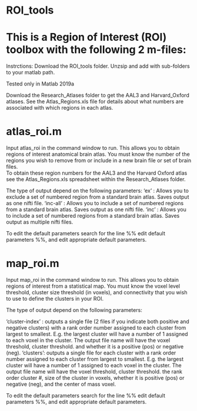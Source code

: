 # ROI_tools
# This is a Region of Interest (ROI) toolbox with the following 2 m-files:
Instrctions: Download the ROI_tools folder. Unzsip and add with sub-folders to your matlab path. 

Tested only in Matlab 2019a

Download the Research_Atlases folder to get the AAL3 and Harvard_Oxford atlases. See the Atlas_Regions.xls file
for details about what numbers are associated with which regions in each atlas.

# atlas_roi.m

Input atlas_roi in the command window to run. This allows you to obtain regions of interest anatomical brain atlas. 
You must know the number of the regions you wish to remove from or include in a new brain file or set of brain files.  
To obtain these region numbers for the AAL3 and the Harvard Oxford atlas see the Atlas_Regions.xls spreadsheet within the 
Research_Atlases folder.

The type of output depend on the following parameters:
‘ex’ : Allows you to exclude a set of numbered region from a standard brain atlas. Saves output as one nifti file.
‘inc-all’ :  Allows you to include a set of numbered regions from a standard brain atlas. Saves output as one nifti file.
‘inc’ :  Allows you to include a set of numbered regions from a standard brain atlas. Saves output as multiple nifti files. 

To edit the default parameters search for the line %% edit default parameters %%, and edit appropriate default parameters. 


# map_roi.m

Input map_roi in the command window to run. This allows you to obtain regions of interest from a statistical map. 
You must know the voxel level threshold, cluster size threshold (in voxels), and connectivity that you wish to use to 
define the clusters in your ROI.

The type of output depend on the following parameters:

‘cluster-index’ : outputs a single file (2 files if you indicate both positive and negative clusters) with a rank order 
number assigned to each cluster from largest to smallest. E.g. the largest cluster will have a number of 1 assigned to 
each voxel in the cluster. The output file name will have the voxel threshold, cluster threshold. and whether it is a 
positive (pos) or negative (neg).
‘clusters’: outputs a single file for each cluster with a rank order number assigned to each cluster from largest to smallest. 
E.g. the largest cluster will have a number of 1 assigned to each voxel in the cluster.  The output file name will have the 
voxel threshold, cluster threshold. the rank order cluster #, size of the cluster in voxels, whether it is positive (pos) or 
negative (neg), and the center of mass voxel. 

To edit the default parameters search for the line %% edit default parameters %%, and edit appropriate default parameters. 

